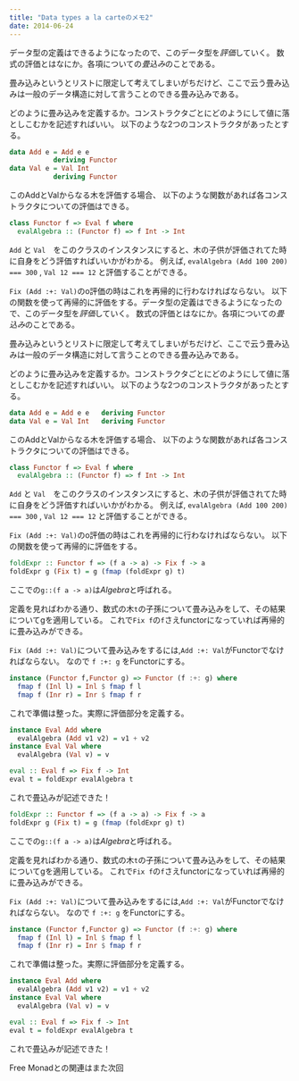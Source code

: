 ```yaml
---
title: "Data types a la carteのメモ2"
date: 2014-06-24
---
```


データ型の定義はできるようになったので、このデータ型を*評価*していく。
数式の評価とはなにか。各項についての*畳込み*のことである。

畳み込みというとリストに限定して考えてしまいがちだけど、ここで云う畳み込みは一般のデータ構造に対して言うことのできる畳み込みである。

どのように畳み込みを定義するか。コンストラクタごとにどのようにして値に落としこむかを記述すればいい。
以下のような2つのコンストラクタがあったとする。

```haskell
data Add e = Add e e
           deriving Functor
data Val e = Val Int
           deriving Functor
```

このAddとValからなる木を評価する場合、
以下のような関数があれば各コンストラクタについての評価はできる。

```haskell
class Functor f => Eval f where
  evalAlgebra :: (Functor f) => f Int -> Int
```
`Add` と `Val`　をこのクラスのインスタンスにすると、木の子供が評価されてた時に自身をどう評価すればいいかがわかる。
例えば, `evalAlgebra (Add 100 200) === 300` , `Val 12 === 12` と評価することができる。

`Fix (Add :+: Val)`のo評価の時はこれを再帰的に行わなければならない。
以下の関数を使って再帰的に評価をする。データ型の定義はできるようになったので、このデータ型を*評価*していく。
数式の評価とはなにか。各項についての*畳込み*のことである。

畳み込みというとリストに限定して考えてしまいがちだけど、ここで云う畳み込みは一般のデータ構造に対して言うことのできる畳み込みである。

どのように畳み込みを定義するか。コンストラクタごとにどのようにして値に落としこむかを記述すればいい。
以下のような2つのコンストラクタがあったとする。

```haskell
data Add e = Add e e   deriving Functor
data Val e = Val Int   deriving Functor
```

このAddとValからなる木を評価する場合、
以下のような関数があれば各コンストラクタについての評価はできる。

```haskell
class Functor f => Eval f where
  evalAlgebra :: (Functor f) => f Int -> Int
```
`Add` と `Val`　をこのクラスのインスタンスにすると、木の子供が評価されてた時に自身をどう評価すればいいかがわかる。
例えば, `evalAlgebra (Add 100 200) === 300` , `Val 12 === 12` と評価することができる。

`Fix (Add :+: Val)`のo評価の時はこれを再帰的に行わなければならない。
以下の関数を使って再帰的に評価をする。

```haskell
foldExpr :: Functor f => (f a -> a) -> Fix f -> a
foldExpr g (Fix t) = g (fmap (foldExpr g) t)
```
ここでの`g::(f a -> a)`は*Algebra*と呼ばれる。

定義を見ればわかる通り、数式の木`t`の子孫について畳み込みをして、その結果についてgを適用している。
これで`Fix f`の`f`さえfunctorになっていれば再帰的に畳み込みができる。

`Fix (Add :+: Val)`について畳み込みをするには,`Add :+: Val`がFunctorでなければならない。
なので `f :+: g` をFunctorにする。

```haskell
instance (Functor f,Functor g) => Functor (f :+: g) where
  fmap f (Inl l) = Inl $ fmap f l
  fmap f (Inr r) = Inr $ fmap f r
```

これで準備は整った。実際に評価部分を定義する。

```haskell
instance Eval Add where
  evalAlgebra (Add v1 v2) = v1 + v2
instance Eval Val where
  evalAlgebra (Val v) = v

eval :: Eval f => Fix f -> Int
eval t = foldExpr evalAlgebra t
```

これで畳込みが記述できた！


```haskell
foldExpr :: Functor f => (f a -> a) -> Fix f -> a
foldExpr g (Fix t) = g (fmap (foldExpr g) t)
```
ここでの`g::(f a -> a)`は*Algebra*と呼ばれる。

定義を見ればわかる通り、数式の木`t`の子孫について畳み込みをして、その結果についてgを適用している。
これで`Fix f`の`f`さえfunctorになっていれば再帰的に畳み込みができる。

`Fix (Add :+: Val)`について畳み込みをするには,`Add :+: Val`がFunctorでなければならない。
なので `f :+: g` をFunctorにする。

```haskell
instance (Functor f,Functor g) => Functor (f :+: g) where
  fmap f (Inl l) = Inl $ fmap f l
  fmap f (Inr r) = Inr $ fmap f r
```

これで準備は整った。実際に評価部分を定義する。

```haskell
instance Eval Add where
  evalAlgebra (Add v1 v2) = v1 + v2
instance Eval Val where
  evalAlgebra (Val v) = v

eval :: Eval f => Fix f -> Int
eval t = foldExpr evalAlgebra t
```

これで畳込みが記述できた！

Free Monadとの関連はまた次回
